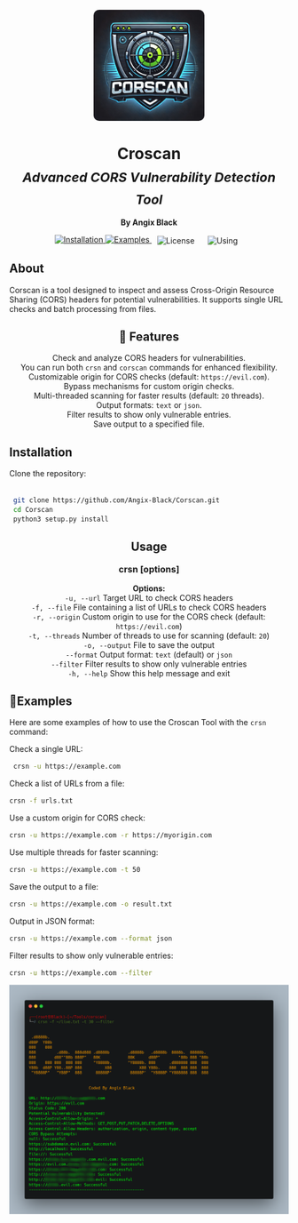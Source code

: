 <p align="center">
  <img src="https://raw.githubusercontent.com/Angix-Black/Corscan/main/logo/logo.webp" alt="Croscan Logo" width="200" style="border-radius: 10px;">
</p>

<h1 align="center">
  Croscan
  <br>
<sub><i>Advanced CORS Vulnerability Detection Tool</i></sub><br>
</h1>

<p align="center">
  <strong>By Angix Black</strong>
</p>

<p align="center">
  <a href="#installation">
    <img src="https://img.shields.io/badge/installation-⚙️-blue?style=for-the-badge&logo=python" alt="Installation">
  </a> 

  <a href="#examples">
    <img src="https://img.shields.io/badge/examples-🚀-green?style=for-the-badge" alt="Examples">
  </a> 
 <a href="https://github.com/Angix-Black/Corscan?tab=MIT-1-ov-file" style="text-decoration: none; margin: 0 10px;">
    <img src="https://img.shields.io/badge/license-📜-red?style=for-the-badge" alt="License" style="vertical-align: middle;">
  </a>
    <a href="#usage" style="text-decoration: none; margin: 0 10px;">
    <img src="https://img.shields.io/badge/using-🛠️-purple?style=for-the-badge" alt="Using" style="vertical-align: middle;">
  </a>
  </a>
</p>


## About
Corscan is a tool designed to inspect and assess Cross-Origin Resource Sharing (CORS) headers for potential vulnerabilities. It supports single URL checks and batch processing from files.

<h2 id="features" style="text-align: center;">🌟 Features</h2>
<ul style="text-align: center; font-size: 14px; list-style-type: none; padding: 0;">
  <li>Check and analyze CORS headers for vulnerabilities.</li>
  <li>You can run both <code>crsn</code> and <code>corscan</code> commands for enhanced flexibility.</li>
  <li>Customizable origin for CORS checks (default: <code>https://evil.com</code>).</li>
  <li>Bypass mechanisms for custom origin checks.</li>
  <li>Multi-threaded scanning for faster results (default: <code>20</code> threads).</li>
  <li>Output formats: <code>text</code> or <code>json</code>.</li>
  <li>Filter results to show only vulnerable entries.</li>
  <li>Save output to a specified file.</li>
</ul>

## Installation
 Clone the repository:
   ```bash
    
    git clone https://github.com/Angix-Black/Corscan.git
    cd Corscan
    python3 setup.py install

   ```
<h2 id="usage" style="text-align: center;">Usage</h2>
<p style="text-align: center; font-size: 16px;">
  <strong> crsn [options]</strong>
</p>
<p style="text-align: center; font-size: 14px;">
  <strong>Options:</strong><br>
  <code>-u, --url</code> Target URL to check CORS headers<br>
  <code>-f, --file</code> File containing a list of URLs to check CORS headers<br>
  <code>-r, --origin</code> Custom origin to use for the CORS check (default: <code>https://evil.com</code>)<br>
  <code>-t, --threads</code> Number of threads to use for scanning (default: <code>20</code>)<br>
  <code>-o, --output</code> File to save the output<br>
  <code>--format</code> Output format: <code>text</code> (default) or <code>json</code><br>
  <code>--filter</code> Filter results to show only vulnerable entries<br>
  <code>-h, --help</code> Show this help message and exit
</p>

## 🚀Examples

Here are some examples of how to use the Croscan Tool with the `crsn` command:

Check a single URL:
  ```bash
   crsn -u https://example.com
   ```
Check a list of URLs from a file:
```bash
crsn -f urls.txt
```
Use a custom origin for CORS check:
```bash
crsn -u https://example.com -r https://myorigin.com
```

Use multiple threads for faster scanning:
```bash
crsn -u https://example.com -t 50
```
Save the output to a file:
```bash
crsn -u https://example.com -o result.txt
```
Output in JSON format:
```bash
crsn -u https://example.com --format json
```
Filter results to show only vulnerable entries:
```bash
crsn -u https://example.com --filter
```
  <img src="https://github.com/Angix-Black/Corscan/raw/main/logo/corscan.png" alt="CORS Tool Logo" style="width: 1000px; height: auto;">

